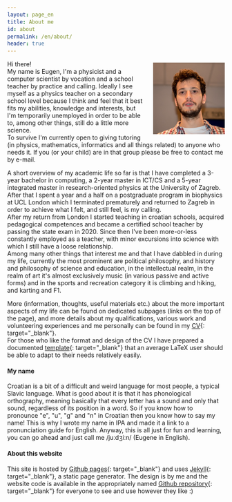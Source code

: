 ```yaml
---
layout: page_en
title: About me
id: about
permalink: /en/about/
header: true
---
```

<img src="/imgs/me.jpg" style="float:right; width:33%; padding:5px 0px 5px 20px">

Hi there!  
My name is Eugen, I'm a physicist and a computer scientist by vocation and a school teacher by practice and calling. Ideally I see myself as a physics teacher on a secondary school level because I think and feel that it best fits my abilities, knowledge and interests, but I'm temporarily unemployed in order to be able to, among other things, still do a little more science.  
To survive I'm currently open to giving tutoring (in physics, mathematics, informatics and all things related) to anyone who needs it. If you (or your child) are in that group please be free to contact me by e-mail.

A short overview of my academic life so far is that I have completed a 3-year bachelor in computing, a 2-year master in ICT/CS <!--[FER](https://www.fer.unizg.hr/en){: target="_blank"}--> and a 5-year integrated master in research-oriented physics <!--[PMF](http://www.pmf.unizg.hr/phy/en){: target="_blank"}--> at the University of Zagreb. After that I spent a year and a half on a postgraduate program in biophysics at UCL London which I terminated prematurely and returned to Zagreb in order to achieve what I felt, and still feel, is my calling.  
After my return from London I started teaching in croatian schools, acquired pedagogical competences and became a certified school teacher by passing the state exam in 2020. Since then I've been more-or-less constantly employed as a teacher, with minor excursions into science with which I still have a loose relationship.  
Among many other things that interest me and that I have dabbled in during my life, currently the most prominent are political philosophy, and history and philosophy of science and education, in the intellectual realm, in the realm of art it's almost exclusively music (in various passive and active forms) and in the sports and recreation category it is climbing and hiking, and karting and F1.

More (information, thoughts, useful materials etc.) about the more important aspects of my life can be found on dedicated subpages (links on the top of the page), and more details about my qualifications, various work and volunteering experiences and me personally can be found in my [CV](/files/CV_full_engl.pdf){: target="_blank"}.  
For those who like the format and design of the CV I have prepared a documented [template](/files/CV_template.zip){: target="_blank"} that an average LaTeX user should be able to adapt to their needs relatively easily.

#### My name

Croatian is a bit of a difficult and weird language for most people, a typical Slavic language. What is good about it is that it has phonological orthography, meaning basically that every letter has a sound and only that sound, regardless of its position in a word. So if you know how to pronounce "e", "u", "g" and "n" in Croatian then you know how to say my name! This is why I wrote my name in IPA and made it a link to a pronunciation guide for English. Anyway, this is all just for fun and learning, you can go ahead and just call me /juːdʒiːn/ (Eugene in English).

#### About this website

This site is hosted by [Github pages](https://pages.github.com/){: target="_blank"} and uses [Jekyll](https://jekyllrb.com/docs/home/){: target="_blank"}, a static page generator. The design is by me and the website code is available in the appropriately named [Github repository](https://github.com/erozic/erozic.github.io){: target="_blank"} for everyone to see and use however they like :)
